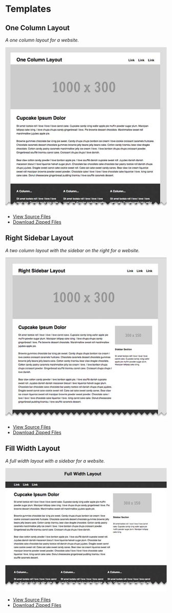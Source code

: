 Templates
=========

One Column Layout
-----------------

*A one column layout for a website.*

![One Column Layout Screenshot](screenshots/one-column.jpg)

* [View Source Files](one-column/)
* [Download Zipped Files]()

Right Sidebar Layout
-----------------

*A two column layout with the sidebar on the right for a website.*

![Right Sidebar Layout Screenshot](screenshots/right-sidebar.jpg)

* [View Source Files](right-sidebar/)
* [Download Zipped Files]()

Fill Width Layout
-----------------

*A full width layout with a sidebar for a website.*

![Fill Width Layout Screenshot](screenshots/full-width.jpg)

* [View Source Files](full-width/)
* [Download Zipped Files]()
